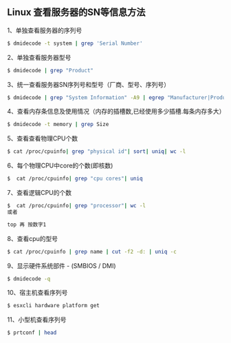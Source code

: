 ## Linux 查看服务器的SN等信息方法

1、单独查看服务器的序列号

```bash
$ dmidecode -t system | grep 'Serial Number'
```

2、单独查看服务器型号

```bash
$ dmidecode | grep "Product"
```

3、统一查看服务器SN序列号和型号（厂商、型号、序列号）

```bash
$ dmidecode | grep "System Information" -A9 | egrep "Manufacturer|Product|Serial"
```

4、查看内存条信息及使用情况（内存的插槽数,已经使用多少插槽.每条内存多大）

```bash
$ dmidecode -t memory | grep Size
```

5、查看查看物理CPU个数

```bash
$ cat /proc/cpuinfo| grep "physical id"| sort| uniq| wc -l
```

6、每个物理CPU中core的个数(即核数)

```bash
$  cat /proc/cpuinfo| grep "cpu cores"| uniq
```

7、查看逻辑CPU的个数

```bash
$  cat /proc/cpuinfo| grep "processor"| wc -l
或者

top 再 按数字1
```

8、查看cpu的型号

```bash
$ cat /proc/cpuinfo | grep name | cut -f2 -d: | uniq -c
```

9、显示硬件系统部件 - (SMBIOS / DMI)

```bash
$ dmidecode -q
```

10、宿主机查看序列号

```bash
$ esxcli hardware platform get
```

11、小型机查看序列号

```bash
$ prtconf | head
```
